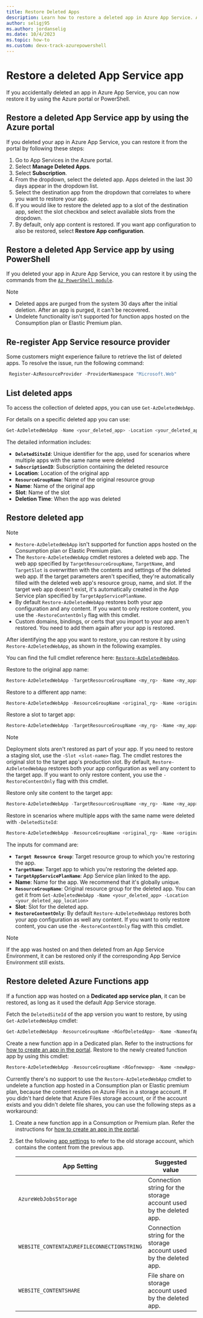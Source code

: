 ```yaml
---
title: Restore Deleted Apps
description: Learn how to restore a deleted app in Azure App Service. Avoid the headache of an accidentally deleted app.
author: seligj95
ms.author: jordanselig
ms.date: 10/4/2023
ms.topic: how-to
ms.custom: devx-track-azurepowershell
---
```


# Restore a deleted App Service app

If you accidentally deleted an app in Azure App Service, you can now restore it by using the Azure portal or PowerShell.

## Restore a deleted App Service app by using the Azure portal

If you deleted your app in Azure App Service, you can restore it from the portal by following these steps:

1. Go to App Services in the Azure portal.
1. Select **Manage Deleted Apps**.
1. Select **Subscription**.
1. From the dropdown, select the deleted app. Apps deleted in the last 30 days appear in the dropdown list.
1. Select the destination app from the dropdown that correlates to where you want to restore your app.
1. If you would like to restore the deleted app to a slot of the destination app, select the slot checkbox and select available slots from the dropdown.
1. By default, only app content is restored. If you want app configuration to also be restored, select **Restore App configuration**.

## Restore a deleted App Service app by using PowerShell

If you deleted your app in Azure App Service, you can restore it by using the commands from the [`Az PowerShell module`](/powershell/azure/).

> [!NOTE]
> * Deleted apps are purged from the system 30 days after the initial deletion. After an app is purged, it can't be recovered.
> * Undelete functionality isn't supported for function apps hosted on the Consumption plan or Elastic Premium plan.

## Re-register App Service resource provider

Some customers might experience failure to retrieve the list of deleted apps. To resolve the issue, run the following command:

```powershell
 Register-AzResourceProvider -ProviderNamespace "Microsoft.Web"
```

## List deleted apps

To access the collection of deleted apps, you can use `Get-AzDeletedWebApp`.

For details on a specific deleted app you can use:

```powershell
Get-AzDeletedWebApp -Name <your_deleted_app> -Location <your_deleted_app_location> 
```

The detailed information includes:

* **`DeletedSiteId`**: Unique identifier for the app, used for scenarios where multiple apps with the same name were deleted
* **`SubscriptionID`**: Subscription containing the deleted resource
* **Location**: Location of the original app
* **`ResourceGroupName`**: Name of the original resource group
* **Name**: Name of the original app
* **Slot**: Name of the slot
* **Deletion Time**: When the app was deleted

## Restore deleted app

>[!NOTE]
>
>* `Restore-AzDeletedWebApp` isn't supported for function apps hosted on the Consumption plan or Elastic Premium plan.
>* The `Restore-AzDeletedWebApp` cmdlet restores a deleted web app. The web app specified by `TargetResourceGroupName`, `TargetName`, and `TargetSlot` is overwritten with the contents and settings of the deleted web app. If the target parameters aren't specified, they're automatically filled with the deleted web app's resource group, name, and slot. If the target web app doesn't exist, it's automatically created in the App Service plan specified by `TargetAppServicePlanName`.
>* By default `Restore-AzDeletedWebApp` restores both your app configuration and any content. If you want to only restore content, you use the `-RestoreContentOnly` flag with this cmdlet.
>* Custom domains, bindings, or certs that you import to your app aren't restored. You need to add them again after your app is restored.

After identifying the app you want to restore, you can restore it by using `Restore-AzDeletedWebApp`, as shown in the following examples.

You can find the full cmdlet reference here: [`Restore-AzDeletedWebApp`](/powershell/module/az.websites/restore-azdeletedwebapp).

Restore to the original app name:

```powershell
Restore-AzDeletedWebApp -TargetResourceGroupName <my_rg> -Name <my_app> -TargetAppServicePlanName <my_asp>
```

Restore to a different app name:

```powershell
Restore-AzDeletedWebApp -ResourceGroupName <original_rg> -Name <original_app> -TargetResourceGroupName <target_rg> -TargetName <target_app> -TargetAppServicePlanName <target_asp>
```

Restore a slot to target app:

```powershell
Restore-AzDeletedWebApp -TargetResourceGroupName <my_rg> -Name <my_app> -TargetAppServicePlanName <my_asp> -Slot <original_slot>
```

> [!NOTE]
> Deployment slots aren't restored as part of your app. If you need to restore a staging slot, use the `-Slot <slot-name>` flag.
> The cmdlet restores the original slot to the target app's production slot.
> By default, `Restore-AzDeletedWebApp` restores both your app configuration as well any content to the target app. If you want to only restore content, you use the `-RestoreContentOnly` flag with this cmdlet.

Restore only site content to the target app:

```powershell
Restore-AzDeletedWebApp -TargetResourceGroupName <my_rg> -Name <my_app> -TargetAppServicePlanName <my_asp> -RestoreContentOnly
```

Restore in scenarios where multiple apps with the same name were deleted with `-DeletedSiteId`:

```powershell
Restore-AzDeletedWebApp -ResourceGroupName <original_rg> -Name <original_app> -DeletedId /subscriptions/aaaa0a0a-bb1b-cc2c-dd3d-eeeeee4e4e4e/providers/Microsoft.Web/locations/location/deletedSites/1234 -TargetAppServicePlanName <my_asp>

```

The inputs for command are:

- **`Target Resource Group`**: Target resource group to which you're restoring the app.
- **`TargetName`**: Target app to which you're restoring the deleted app.
- **`TargetAppServicePlanName`**: App Service plan linked to the app.
- **Name**: Name for the app. We recommend that it's globally unique.
- **`ResourceGroupName`**: Original resource group for the deleted app. You can get it from `Get-AzDeletedWebApp -Name <your_deleted_app> -Location <your_deleted_app_location>` 
- **Slot**: Slot for the deleted app.
- **`RestoreContentOnly`**: By default `Restore-AzDeletedWebApp` restores both your app configuration as well any content. If you want to only restore content, you can use the `-RestoreContentOnly` flag with this cmdlet.

> [!NOTE]
> If the app was hosted on and then deleted from an App Service Environment, it can be restored only if the corresponding App Service Environment still exists.

## Restore deleted Azure Functions app

If a function app was hosted on a **Dedicated app service plan**, it can be restored, as long as it used the default App Service storage.

Fetch the `DeletedSiteId` of the app version you want to restore, by using `Get-AzDeletedWebApp` cmdlet:

```powershell
Get-AzDeletedWebApp -ResourceGroupName <RGofDeletedApp> -Name <NameofApp> 
```

Create a new function app in a Dedicated plan. Refer to the instructions for [how to create an app in the portal](../azure-functions/functions-create-function-app-portal.md#create-a-function-app). Restore to the newly created function app by using this cmdlet:

```powershell
Restore-AzDeletedWebApp -ResourceGroupName <RGofnewapp> -Name <newApp> -deletedId "/subscriptions/xxxx/providers/Microsoft.Web/locations/xxxx/deletedSites/xxxx"
```

Currently there's no support to use the `Restore-AzDeletedWebApp` cmdlet to undelete a function app hosted in a Consumption plan or Elastic premium plan, because the content resides on Azure Files in a storage account. If you didn't hard delete that Azure Files storage account, or if the account exists and you didn't delete file shares, you can use the following steps as a workaround:

1. Create a new function app in a Consumption or Premium plan. Refer the instructions for [how to create an app in the portal](../azure-functions/functions-create-function-app-portal.md#create-a-function-app).
1. Set the following [app settings](../azure-functions/functions-how-to-use-azure-function-app-settings.md?tabs=portal#settings) to refer to the old storage account, which contains the content from the previous app.

    | App Setting      | Suggested value  |
    | ------------ | ---------------- |
    | `AzureWebJobsStorage` | Connection string for the storage account used by the deleted app. |
    | `WEBSITE_CONTENTAZUREFILECONNECTIONSTRING` | Connection string for the storage account used by the deleted app. |
    | `WEBSITE_CONTENTSHARE` | File share on storage account used by the deleted app. |
